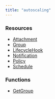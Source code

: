 ```yaml
---
title: "autoscaling"
---
```


<!-- WARNING: this file was generated by Pulumi Docs Generator. -->
<!-- Do not edit by hand unless you're certain you know what you are doing! -->

<style>
  table td p { margin-top: 0; margin-bottom: 0; }
</style>

<h3>Resources</h3>
<ul class="api">
    <li><a href="attachment"><span class="symbol resource"></span>Attachment</a></li>
    <li><a href="group"><span class="symbol resource"></span>Group</a></li>
    <li><a href="lifecyclehook"><span class="symbol resource"></span>LifecycleHook</a></li>
    <li><a href="notification"><span class="symbol resource"></span>Notification</a></li>
    <li><a href="policy"><span class="symbol resource"></span>Policy</a></li>
    <li><a href="schedule"><span class="symbol resource"></span>Schedule</a></li>
</ul>

<h3>Functions</h3>
<ul class="api">
    <li><a href="getgroup"><span class="symbol datasource"></span>GetGroup</a></li>
</ul>

